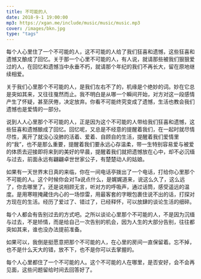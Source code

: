 ```yaml
---
title: 不可能的人
date: 2018-9-1 19:00:00
mp3: https://xgan.me/include/music/music/music.mp3
cover: /images/bkn.jpg
type: "tags"
---
```

每个人心里住了一个不可能的人，这不可能的人给了我们狂喜和遗憾，这些狂喜和遗憾又酿成了回忆。关于那一个心里不可能的人，有人说，就请那些被我们狠狠爱过的人，在回忆和遗憾当中永垂不朽，就请那个年纪的我们不再长大，留在原地继续相爱。


关于我们心里那个不可能的人，是我们左右不了的，机缘是个绝妙的词。妙在它总是突如其来，又往往戛然而止。我不明白是从哪一个瞬间开始，对方对这一段感情产生了怀疑，甚至厌倦，决定放弃。你看不可能终究变成了遗憾，生活也教会我们遗憾也是爱情的一部分。


说到人人心里那个不可能的人，正是因为这个不可能的人带给我们狂喜和遗憾，这些狂喜和遗憾酿成了回忆。回忆呢，又总是不经意的提醒着我们，在一起时就尽情尽性，离开了就没心没肺的活着、爱着、自顾自的生活，提醒着我们爱情里的“我”，也不是那么重要，提醒着我们要永远心存温柔，带一生特别容易爱与被爱的体质去迎接即将来到的美好的早晨，提醒着我们就把遗憾放在心中，却不必沉缅与过去，前面永远有翩翩卓世世家公子，有楚楚动人的姑娘。


如果有一天世界末日真的来临，你在一间电话亭拨出了一个电话，打给你心里那个不可能的人。这个时候你会对Ta说点什么，是娓娓道来，说这么久了，这么远了，你去哪里了。还是说相顾无言，听对方的呼吸声，通过话筒，感受遥远的温度。是用寒暄掩藏住内心的一场惊雷，用最客套的字眼包裹住说不出的话，打探对方现在的生活。经历了爱过了、错过了，已经释怀，可以放肆的谈论生活的细碎。


每个人都会有告别过去的方式吧。之所以谈论心里那个不可能的人，不是因为沉缅与过去，不是矫情，而是给自己一次告别的机会，因为人生的大部分告别，往往都突如其来，谁也没办法提前准备。


如果可以，我倒是挺愿意把那个不可能的人，在心里的房间一直保留着。忘不掉，也不是什么天大的错，放不下，也不是你可以去掌握的。


每个人心里都住了一个不可能的人。这个不可能的人在哪里，是否安好，会不会再见面，这些问题留给时间去回答好了。
